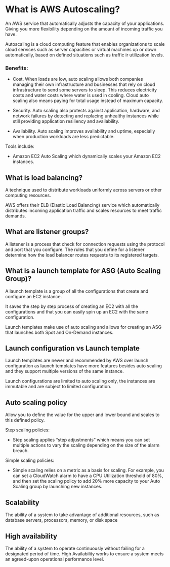 # What is AWS Autoscaling?

An AWS service that automatically adjusts the capacity of your applications. Giving you more flexibility depending on the amount of incoming traffic you have.

Autoscaling is a cloud computing feature that enables organizations to scale cloud services such as server capacities or virtual machines up or down automatically, based on defined situations such as traffic ir utilization levels.

### Benefits:

- Cost. When loads are low, auto scaling allows both companies managing their own infrastructure and businesses that rely on cloud infrastructure to send some servers to sleep. This reduces electricity costs and water costs where water is used in cooling. Cloud auto scaling also means paying for total usage instead of maximum capacity.

- Security. Auto scaling also protects against application, hardware, and network failures by detecting and replacing unhealthy instances while still providing application resiliency and availability.

- Availability. Auto scaling improves availability and uptime, especially when production workloads are less predictable.

Tools include:

- Amazon EC2 Auto Scaling which dynamically scales your Amazon EC2 instances.

## What is load balancing?

A technique used to distribute workloads uniformly across servers or other computing resources.

AWS offers their ELB (Elastic Load Balancing) service which automatically distributes incoming application traffic and scales resources to meet traffic demands.

## What are listener groups?

A listener is a process that check for connection requests using the protocol and port that you configure. The rules that you define for a listener determine how the load balancer routes requests to its registered targets.

## What is a launch template for ASG (Auto Scaling Group)?

A launch template is a group of all the configurations that create and configure an EC2 instance.

It saves the step by step process of creating an EC2 with all the configurations and that you can easily spin up an EC2 with the same configuration.

Launch templates make use of auto scaling and allows for creating an ASG that launches both Spot and On-Demand instances.

## Launch configuration vs Launch template

Launch templates are newer and recommended by AWS over launch configuration as launch templates have more features besides auto scaling and they support multiple versions of the same instance.

Launch configurations are limited to auto scaling only, the instances are immutable and are subject to limited configuration.

## Auto scaling policy

Allow you to define the value for the upper and lower bound and scales to this defined policy.

Step scaling policies:

- Step scaling applies “step adjustments” which means you can set multiple actions to vary the scaling depending on the size of the alarm breach.

Simple scaling policies:

- Simple scaling relies on a metric as a basis for scaling. For example, you can set a CloudWatch alarm to have a CPU Utilization threshold of 80%, and then set the scaling policy to add 20% more capacity to your Auto Scaling group by launching new instances.

## Scalability

The ability of a system to take advantage of additional resources, such as database servers, processors, memory, or disk space

## High availability

The ability of a system to operate continuously without failing for a designated period of time. High Availability works to ensure a system meets an agreed-upon operational performance level.
